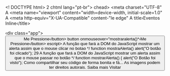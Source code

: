 <! DOCTYPE html>
2 chtml lang="pt-br"> chead>
<meta charset="UTF-8" A
<meta name="viewport" content="width=device-width, initial-scale=1.0" A <meta http-equiv="X-UA-Compatible" content-"le edge" A title›Eventos Inline‹/title>
</head>
<body>
‹div class="app"> <button onclick="mostraAlerta()">Me Pressione‹/button> button onmouseover="mostraralerta()*›Me Pressione‹/button>
</div>
escript>
A função que fará a DOM do JavaScript
mostrar um alerta assim que o mouse clicar no botao */ function mostraAlerta()
alert("O botão foi clicado");
</script>
</body>
29 </html>
A função que fará a DOM do JavaScript
mostrar um alerta assim que o mouse passar no botão */
function mostrarAlerta() {
alert("O Botão foi visto");
Como compartilhar seu código de forma bonita e fá...
As imagens podem ter direitos autorais. Saiba mais
Visitar
